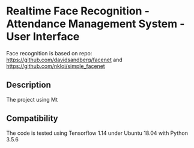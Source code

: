 # Realtime Face Recognition - Attendance Management System - User Interface
Face recognition is based on repo: https://github.com/davidsandberg/facenet and https://github.com/nkloi/simple_facenet
## Description
The project using Mt
## Compatibility
The code is tested using Tensorflow 1.14 under Ubuntu 18.04 with Python 3.5.6
